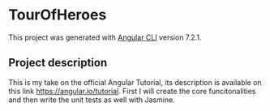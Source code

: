 # TourOfHeroes

This project was generated with [Angular CLI](https://github.com/angular/angular-cli) version 7.2.1.

## Project description

This is my take on the official Angular Tutorial, its description is available on this link https://angular.io/tutorial. First I will create the core funcitonalities and then write the unit tests as well with Jasmine.
